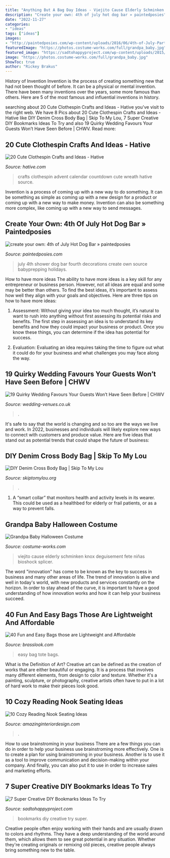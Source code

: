 ```yaml
---
title: "Anything But A Bag Day Ideas - Viejito Cause Elderly Schminken Knox Deguisement Fete Niñas Bioshock Splicer"
description: "Create your own: 4th of july hot dog bar » paintedposies"
date: "2022-11-27"
categories:
- "ideas"
tags: ["ideas"]
images:
- "http://paintedposies.com/wp-content/uploads/2016/06/4th-of-July-Party-Ideas-paintedposies.com_.jpg"
featuredImage: "https://photos.costume-works.com/full/grandpa_baby.jpg"
featured_image: "https://sadtohappyproject.com/wp-content/uploads/2015/10/Creative-DIY-Bookmarks-Ideas4.jpg"
image: "https://photos.costume-works.com/full/grandpa_baby.jpg"
ShowToc: true
author: "Rickey Brakus"
---
```



History of Invention
Invention is the process of creating something new that had not been thought of before. It can be a physical or mental invention. There have been many inventions over the years, some more famous than others. Here are 5 of the most famous and influential inventions in history.

	

		
searching about 20 Cute Clothespin Crafts and Ideas - Hative you've visit to the right web. We have 8 Pics about 20 Cute Clothespin Crafts and Ideas - Hative like DIY Denim Cross Body Bag | Skip To My Lou, 7 Super Creative DIY Bookmarks Ideas To Try and also 19 Quirky Wedding Favours Your Guests Won’t Have Seen Before | CHWV. Read more:
		
    
## 20 Cute Clothespin Crafts And Ideas - Hative

<img loading=lazy src="https://hative.com/wp-content/uploads/2014/11/clothespin-crafts/2-advent-countdown-calendar-and-wreath.jpg" onerror="this.onerror=null;this.src='https://tse1.mm.bing.net/th?id=OIP.RA0jtZnS14R0hMak0CKKGwHaLF&amp;pid=15.1';" alt="20 Cute Clothespin Crafts and Ideas - Hative">

_Source: hative.com_

>crafts clothespin advent calendar countdown cute wreath hative source. 

	

Invention is a process of coming up with a new way to do something. It can be something as simple as coming up with a new design for a product or coming up with a new way to make money. Invention can also be something more complex, like coming up with a new way to send messages.

    
## Create Your Own: 4th Of July Hot Dog Bar » Paintedposies

<img loading=lazy src="http://paintedposies.com/wp-content/uploads/2016/06/4th-of-July-Party-Ideas-paintedposies.com_.jpg" onerror="this.onerror=null;this.src='https://tse3.mm.bing.net/th?id=OIP.pk0YX9KF42hAw_UEPSBkRAHaK8&amp;pid=15.1';" alt="create your own: 4th of July Hot Dog Bar » paintedposies">

_Source: paintedposies.com_

>july 4th shower dog bar fourth decorations create own source babyprepping holidays. 

	

How to have more ideas
The ability to have more ideas is a key skill for any entrepreneur or business person. However, not all ideas are equal and some may be better than others. To find the best ideas, it’s important to assess how well they align with your goals and objectives. Here are three tips on how to have more ideas:
1. Assessment: Without giving your idea too much thought, it’s natural to want to rush into anything without first assessing its potential risks and benefits. The first step in assessing an idea is to understand its key benefits and how they could impact your business or product. Once you know these things, you can determine if the idea has potential for success.

2. Evaluation: Evaluating an idea requires taking the time to figure out what it could do for your business and what challenges you may face along the way.

    
## 19 Quirky Wedding Favours Your Guests Won’t Have Seen Before | CHWV

<img loading=lazy src="https://www.wedding-venues.co.uk/sites/default/files/14.fruit-19-quirky-wedding-favours-that-your-guests-wont-have-seen-before.jpg" onerror="this.onerror=null;this.src='https://tse2.mm.bing.net/th?id=OIP.7mGIlaQfDr9Y8j-3a0db4QHaLH&amp;pid=15.1';" alt="19 Quirky Wedding Favours Your Guests Won’t Have Seen Before | CHWV">

_Source: wedding-venues.co.uk_

>. 

	

It's safe to say that the world is changing and so too are the ways we live and work. In 2022, businesses and individuals will likely explore new ways to connect with customers and produce value. Here are five ideas that stand out as potential trends that could shape the future of business:

    
## DIY Denim Cross Body Bag | Skip To My Lou

<img loading=lazy src="https://www.skiptomylou.org/wp-content/uploads/2015/02/DIY-Denim-pocket-pouch-1.jpg" onerror="this.onerror=null;this.src='https://tse3.mm.bing.net/th?id=OIP.JafV0hcTh28JnLxdMMcxngHaJ7&amp;pid=15.1';" alt="DIY Denim Cross Body Bag | Skip To My Lou">

_Source: skiptomylou.org_

>. 

	

1. A “smart collar” that monitors health and activity levels in its wearer. This could be used as a healthbed for elderly or frail patients, or as a way to prevent falls. 

    
## Grandpa Baby Halloween Costume

<img loading=lazy src="https://photos.costume-works.com/full/grandpa_baby.jpg" onerror="this.onerror=null;this.src='https://tse3.mm.bing.net/th?id=OIP.63YTiB69MFR9PfmiiggGTgHaJ3&amp;pid=15.1';" alt="Grandpa Baby Halloween Costume">

_Source: costume-works.com_

>viejito cause elderly schminken knox deguisement fete niñas bioshock splicer. 

	

The word "innovation" has come to be known as the key to success in business and many other areas of life. The trend of innovation is alive and well in today's world, with new products and services constantly on the horizon. In order to stay ahead of the curve, it is important to have a good understanding of how innovation works and how it can help your business succeed.

    
## 40 Fun And Easy Bags Those Are Lightweight And Affordable

<img loading=lazy src="http://www.brasslook.com/wp-content/uploads/2017/08/Super-Easy-Tote-Bag.jpg" onerror="this.onerror=null;this.src='https://tse4.mm.bing.net/th?id=OIP.fDMsp1kgafy_QoBDVCmZJgAAAA&amp;pid=15.1';" alt="40 Fun and Easy Bags those are Lightweight and Affordable">

_Source: brasslook.com_

>easy bag tote bags. 

	

What is the Definition of Art?
Creative art can be defined as the creation of works that are either beautiful or engaging. It is a process that involves many different elements, from design to color and texture. Whether it's a painting, sculpture, or photography, creative artists often have to put in a lot of hard work to make their pieces look good.

    
## 10 Cozy Reading Nook Seating Ideas

<img loading=lazy src="http://www.amazinginteriordesign.com/wp-content/uploads/2017/08/10-Cozy-Reading-Nook-Seating-Ideas-4.jpg" onerror="this.onerror=null;this.src='https://tse4.mm.bing.net/th?id=OIP.Lxb08H5WuWbvw3doEHSrCwHaLS&amp;pid=15.1';" alt="10 Cozy Reading Nook Seating Ideas">

_Source: amazinginteriordesign.com_

>. 

	

How to use brainstroming in your business
There are a few things you can do in order to help your business use brainstroming more effectively. One is to create a plan for using brainstroming in your business. Another is to use it as a tool to improve communication and decision-making within your company. And finally, you can also put it to use in order to increase sales and marketing efforts.

    
## 7 Super Creative DIY Bookmarks Ideas To Try

<img loading=lazy src="https://sadtohappyproject.com/wp-content/uploads/2015/10/Creative-DIY-Bookmarks-Ideas4.jpg" onerror="this.onerror=null;this.src='https://tse1.mm.bing.net/th?id=OIP.JxPAX7vM1NwKnUDY3OyN5QHaG_&amp;pid=15.1';" alt="7 Super Creative DIY Bookmarks Ideas To Try">

_Source: sadtohappyproject.com_

>bookmarks diy creative try super. 

	

Creative people often enjoy working with their hands and are usually drawn to colors and rhythms. They have a deep understanding of the world around them, which allows them to see great potential in any situation. Whether they're creating originals or remixing old pieces, creative people always bring something new to the table.

